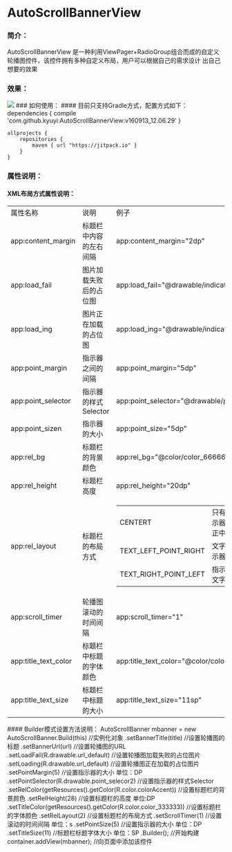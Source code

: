 # AutoScrollBannerView
### 简介：
AutoScrollBannerView 是一种利用ViewPager+RadioGroup组合而成的自定义轮播图控件，该控件拥有多种自定义布局，用户可以根据自己的需求设计
出自己想要的效果
### 效果：
<img src="https://ss0.bdstatic.com/5aV1bjqh_Q23odCf/static/superman/img/logo/bd_logo1_31bdc765.png"/>
### 如何使用：
#### 目前只支持Gradle方式，配置方式如下：
	dependencies {
	    compile 'com.github.kyuyi:AutoScrollBannerView:v160913_12.06.29'
	}
	
	
	
	allprojects {
	    repositories {
	        maven { url "https://jitpack.io" }
	    }
	}
### 属性说明：
#### XML布局方式属性说明：
<Table>
<tr><td>属性名称</td><td>说明</td><td>例子</td><td>默认值(单位)</td></tr>
<tr><td>app:content_margin</td><td>标题栏中内容的左右间隔</td><td>app:content_margin="2dp"</td><td>10(DP)</td></tr>
<tr><td> app:load_fail</td><td>图片加载失败后的占位图</td><td>app:load_fail="@drawable/indicator_default"</td><td>R.drawable.fail</td></tr>
<tr><td> app:load_ing</td><td>图片正在加载的占位图</td><td>app:load_ing="@drawable/indicator_select"</td><td>R.drawable.fail</td></tr>
<tr><td> app:point_margin</td><td>指示器之间的间隔</td><td> app:point_margin="5dp"</td><td>3(DP)</td></tr>
<tr><td>app:point_selector</td><td>指示器的样式Selector</td><td>app:point_selector="@drawable/point_selecor"</td><td>R.drawable.point_selecor</td></tr>
<tr><td>app:point_sizen</td><td>指示器的大小</td><td>app:point_size="5dp"</td><td>10(DP)</td></tr>
<tr><td>app:rel_bg</td><td>标题栏的背景颜色</td><td>app:rel_bg="@color/color_666666"</td><td>R.color.color_30e5e5e5</td></tr>
<tr><td>app:rel_height</td><td>标题栏高度</td><td>app:rel_height="20dp"</td><td>25(DP)</td></tr>
<tr><td>app:rel_layout</td><td>标题栏的布局方式</td><td><table><tr><td>CENTERT</td><td>只有指示器，指示器在标题栏的正中间</td></tr><tr><td>TEXT_LEFT_POINT_RIGHT</td><td>文字在左边，指示器在右边</td></tr><tr><td>TEXT_RIGHT_POINT_LEFT</td><td>指示器在右边，文字在左边</td></tr></table></td><td>CENTER</td></tr>
<tr><td>app:scroll_timer</td><td>轮播图滚动的时间间隔</td><td>app:scroll_timer="1"</td><td>3(s秒)</td></tr>
<tr><td>app:title_text_color</td><td>标题栏中标题的字体颜色</td><td>app:title_text_color="@color/color_FFFFFF"</td><td>R.color.color_333333</td></tr>
<tr><td>app:title_text_size</td><td>标题栏中标题的大小</td><td>app:title_text_size="11sp"</td><td>16SP</td></tr>
</Table>
#### Builder模式设置方法说明：
        AutoScrollBanner mbanner = new AutoScrollBanner.Build(this)            //实例化对象
                .setBannerTitle(title)                                         //设置轮播图的标题
                .setBannerUrl(url)                                             //设置轮播图的URL
                .setLoadFail(R.drawable.url_default)                           //设置轮播图加载失败的占位图片
                .setLoading(R.drawable.url_default)                            //设置轮播图正在加载的占位图片
                .setPointMargin(5)                                             //设置指示器的大小 单位：DP
                .setPointSelector(R.drawable.point_selecor2)                   //设置指示器的样式Selector
                .setRelColor(getResources().getColor(R.color.colorAccent))     //设置标题栏的背景颜色
                .setRelHeight(28)                                              //设置标题栏的高度 单位:DP
                .setTitleColor(getResources().getColor(R.color.color_333333))  //设置标题栏的字体颜色
                .setRelLayout(2)                                               //设置标题栏的布局方式
                .setScrollTimer(1)                                             //设置滚动的时间间隔 单位：s
                .setPointSize(5)                                               //设置指示器的大小 单位：DP
                .setTitleSize(11)                                              //标题栏标题字体大小 单位：SP
                .Builder();                                                    //开始构建
        container.addView(mbanner);                                            //向页面中添加该控件
